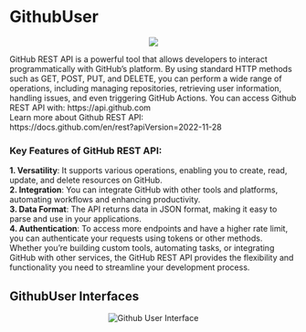 ﻿# GithubUser
<p align="center">
  <img src="https://github.com/user-attachments/assets/48f012db-79ba-45ca-b349-9329cac32220">
</p>
GitHub REST API is a powerful tool that allows developers to interact programmatically with GitHub’s platform. By using standard HTTP methods such as GET, POST, PUT, and DELETE, you can perform a wide range of operations, including managing repositories, retrieving user information, handling issues, and even triggering GitHub Actions. You can access Github REST API with: https://api.github.com <br>
Learn more about Github REST API: <br>
https://docs.github.com/en/rest?apiVersion=2022-11-28

### Key Features of GitHub REST API:
**1. Versatility**: It supports various operations, enabling you to create, read, update, and delete resources on GitHub. <br>
**2. Integration**: You can integrate GitHub with other tools and platforms, automating workflows and enhancing productivity. <br>
**3. Data Format**: The API returns data in JSON format, making it easy to parse and use in your applications. <br>
**4. Authentication**: To access more endpoints and have a higher rate limit, you can authenticate your requests using tokens or other methods. <br>
Whether you’re building custom tools, automating tasks, or integrating GitHub with other services, the GitHub REST API provides the flexibility and functionality you need to streamline your development process.

## GithubUser Interfaces
<p align="center">
  <img src="https://github.com/user-attachments/assets/cc803268-91e9-4a99-af52-23fe32940f36" alt="Github User Interface">
</p>

